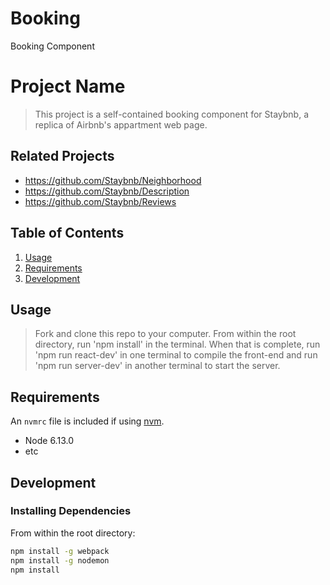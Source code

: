 # Booking
Booking Component
# Project Name

> This project is a self-contained booking component for Staybnb, a replica of Airbnb's appartment web page.

## Related Projects
  - https://github.com/Staybnb/Neighborhood
  - https://github.com/Staybnb/Description
  - https://github.com/Staybnb/Reviews

## Table of Contents

1. [Usage](#Usage)
1. [Requirements](#requirements)
1. [Development](#development)

## Usage

> Fork and clone this repo to your computer. From within the root directory, run 'npm install' in the terminal. When that is complete, run 'npm run react-dev' in one terminal to compile the front-end and run 'npm run server-dev' in another terminal to start the server.

## Requirements

An `nvmrc` file is included if using [nvm](https://github.com/creationix/nvm).

- Node 6.13.0
- etc

## Development

### Installing Dependencies

From within the root directory:

```sh
npm install -g webpack
npm install -g nodemon
npm install
```
